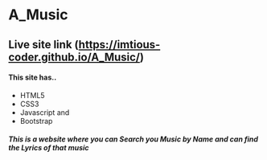 # A_Music

## Live site link (https://imtious-coder.github.io/A_Music/)

#### This site has..
* HTML5
* CSS3
* Javascript and
* Bootstrap

##### This is a website where you can Search you Music by Name and can find the Lyrics of that music 